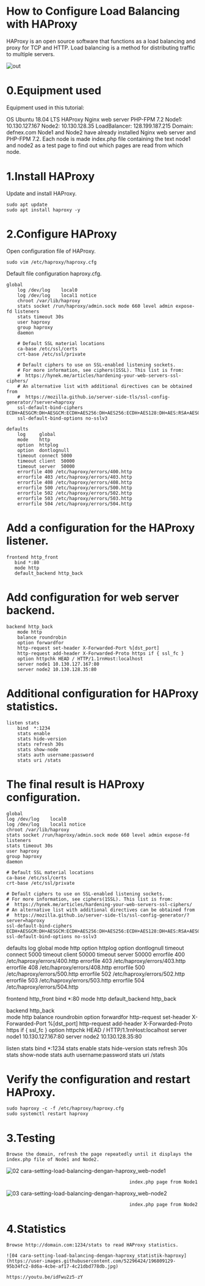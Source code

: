 # How to Configure Load Balancing with HAProxy

HAProxy is an open source software that functions as a load balancing and proxy for TCP and HTTP. Load balancing is a method for distributing traffic to multiple servers.

![out](https://user-images.githubusercontent.com/52296424/196805772-4074e317-d9aa-4106-b862-6c816298e8cb.jpg)

# 0.Equipment used
Equipment used in this tutorial:

OS Ubuntu 18.04 LTS
HAProxy
Nginx web server
PHP-FPM 7.2
Node1: 10.130.127.167
Node2: 10.130.128.35
LoadBalancer: 128.199.187.215
Domain: defnex.com
Node1 and Node2 have already installed Nginx web server and PHP-FPM 7.2. Each node is made index.php file containing the text node1 and node2 as a test page to find out which pages are read from which node.

# 1.Install HAProxy
Update and install HAProxy.

    sudo apt update
    sudo apt install haproxy -y    

# 2.Configure HAProxy
Open configuration file of HAProxy.

    sudo vim /etc/haproxy/haproxy.cfg

Default file configuration haproxy.cfg.

    global
        log /dev/log    local0
        log /dev/log    local1 notice
        chroot /var/lib/haproxy
        stats socket /run/haproxy/admin.sock mode 660 level admin expose-fd listeners
        stats timeout 30s
        user haproxy
        group haproxy
        daemon

        # Default SSL material locations
        ca-base /etc/ssl/certs
        crt-base /etc/ssl/private

        # Default ciphers to use on SSL-enabled listening sockets.
        # For more information, see ciphers(1SSL). This list is from:
        #  https://hynek.me/articles/hardening-your-web-servers-ssl-ciphers/
        # An alternative list with additional directives can be obtained from
        #  https://mozilla.github.io/server-side-tls/ssl-config-generator/?server=haproxy
        ssl-default-bind-ciphers ECDH+AESGCM:DH+AESGCM:ECDH+AES256:DH+AES256:ECDH+AES128:DH+AES:RSA+AESGCM:RSA+AES:!aNULL:!MD5:!DSS
        ssl-default-bind-options no-sslv3

    defaults
        log     global
        mode    http
        option  httplog
        option  dontlognull
        timeout connect 5000
        timeout client  50000
        timeout server  50000
        errorfile 400 /etc/haproxy/errors/400.http
        errorfile 403 /etc/haproxy/errors/403.http
        errorfile 408 /etc/haproxy/errors/408.http
        errorfile 500 /etc/haproxy/errors/500.http
        errorfile 502 /etc/haproxy/errors/502.http
        errorfile 503 /etc/haproxy/errors/503.http
        errorfile 504 /etc/haproxy/errors/504.http
    
# Add a configuration for the HAProxy listener.
    
    frontend http_front
       bind *:80
       mode http
       default_backend http_back
       
       
# Add configuration for web server backend.   
    backend http_back    
        mode http
        balance roundrobin
        option forwardfor
        http-request set-header X-Forwarded-Port %[dst_port]
        http-request add-header X-Forwarded-Proto https if { ssl_fc }
        option httpchk HEAD / HTTP/1.1rnHost:localhost
        server node1 10.130.127.167:80
        server node2 10.130.128.35:80
       
# Additional configuration for HAProxy statistics.

    listen stats 
        bind  *:1234
        stats enable
        stats hide-version
        stats refresh 30s
        stats show-node
        stats auth username:password
        stats uri /stats   
        
# The final result is HAProxy configuration.
    global
    log /dev/log    local0
    log /dev/log    local1 notice
    chroot /var/lib/haproxy
    stats socket /run/haproxy/admin.sock mode 660 level admin expose-fd listeners
    stats timeout 30s
    user haproxy
    group haproxy
    daemon

    # Default SSL material locations
    ca-base /etc/ssl/certs
    crt-base /etc/ssl/private

    # Default ciphers to use on SSL-enabled listening sockets.
    # For more information, see ciphers(1SSL). This list is from:
    #  https://hynek.me/articles/hardening-your-web-servers-ssl-ciphers/
    # An alternative list with additional directives can be obtained from
    #  https://mozilla.github.io/server-side-tls/ssl-config-generator/?server=haproxy
    ssl-default-bind-ciphers ECDH+AESGCM:DH+AESGCM:ECDH+AES256:DH+AES256:ECDH+AES128:DH+AES:RSA+AESGCM:RSA+AES:!aNULL:!MD5:!DSS
    ssl-default-bind-options no-sslv3

defaults
    log     global
    mode    http
    option  httplog
    option  dontlognull
    timeout connect 5000
    timeout client  50000
    timeout server  50000
    errorfile 400 /etc/haproxy/errors/400.http
    errorfile 403 /etc/haproxy/errors/403.http
    errorfile 408 /etc/haproxy/errors/408.http
    errorfile 500 /etc/haproxy/errors/500.http
    errorfile 502 /etc/haproxy/errors/502.http
    errorfile 503 /etc/haproxy/errors/503.http
    errorfile 504 /etc/haproxy/errors/504.http

frontend http_front
   bind *:80
   mode http
   default_backend http_back

backend http_back    
    mode http
    balance roundrobin
    option forwardfor
    http-request set-header X-Forwarded-Port %[dst_port]
    http-request add-header X-Forwarded-Proto https if { ssl_fc }
    option httpchk HEAD / HTTP/1.1rnHost:localhost
    server node1 10.130.127.167:80
    server node2 10.130.128.35:80

listen stats 
    bind *:1234
    stats enable
    stats hide-version
    stats refresh 30s
    stats show-node
    stats auth username:password
    stats uri /stats        
   
# Verify the configuration and restart HAProxy.

    sudo haproxy -c -f /etc/haproxy/haproxy.cfg
    sudo systemctl restart haproxy
 
# 3.Testing
    Browse the domain, refresh the page repeatedly until it displays the index.php file of Node1 and Node2.

 ![02 cara-setting-load-balancing-dengan-haproxy_web-node1](https://user-images.githubusercontent.com/52296424/196808827-264d8240-b023-455b-8e4a-ac045d6a09e4.jpg)
 
                                                 index.php page from Node1
 
 ![03 cara-setting-load-balancing-dengan-haproxy_web-node2](https://user-images.githubusercontent.com/52296424/196808975-5fdb273f-75e8-4150-903f-91413d302358.jpg)

                                                 index.php page from Node2
 
 
# 4.Statistics
    Browse http://domain.com:1234/stats to read HAProxy statistics.
    
    ![04 cara-setting-load-balancing-dengan-haproxy_statistik-haproxy](https://user-images.githubusercontent.com/52296424/196809129-95b34fc2-8d6a-4cbe-af17-4c21dbd778db.jpg)

    https://youtu.be/idFwu2z5-zY

 
 
 
 
 
